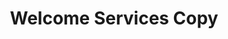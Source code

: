 ---
title: "Welcome Services Copy"
url: /angers/welcome-services-copy-rue-bressigny/
shop: copyshop
---